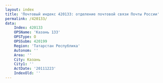 ```yaml
---
layout: index
title: 'Почтовый индекс 420133: отделение почтовой связи Почты России'
permalink: /420133/
data:
    Index: 420133
    OPSName: 'Казань 133'
    OPSType: О
    OPSSubm: 420199
    Region: 'Татарстан Республика'
    Autonom: ''
    Area: ''
    City: Казань
    City1: ''
    ActDate: '20111223'
    IndexOld: ''
---
```

